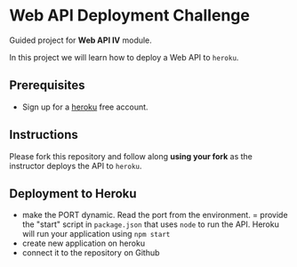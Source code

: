 # Web API Deployment Challenge

Guided project for **Web API IV** module.

In this project we will learn how to deploy a Web API to `heroku`.

## Prerequisites

- Sign up for a [heroku](https://www.heroku.com/) free account.

## Instructions

Please fork this repository and follow along **using your fork** as the instructor deploys the API to `heroku`.

## Deployment to Heroku

- make the PORT dynamic. Read the port from the environment. 
= provide the "start" script in `package.json` that uses `node` to run the API. Heroku will run your application using `npm start`
- create new application on heroku
- connect it to the repository on Github

